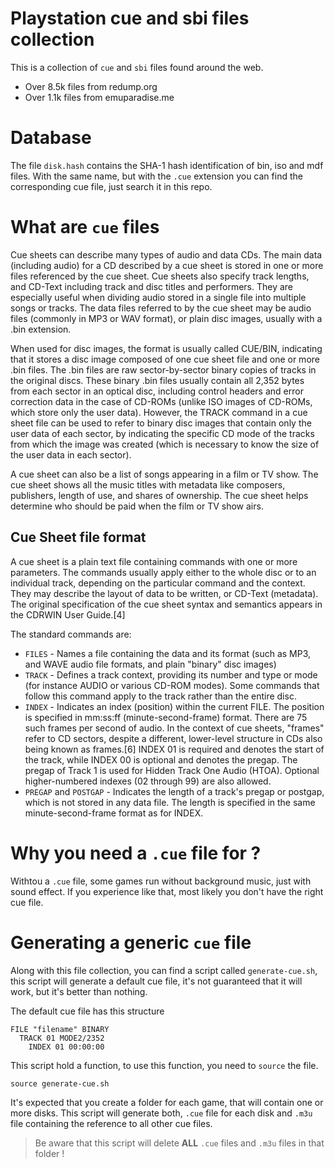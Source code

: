 # Playstation cue and sbi files collection

This is a collection of `cue` and `sbi` files found around the web.

* Over 8.5k files from redump.org
* Over 1.1k files from emuparadise.me



# Database

The file `disk.hash` contains the SHA-1 hash identification of bin, iso and mdf files. With the same name, but with the `.cue` extension you can find the corresponding cue file, just search it in this repo.



# What are `cue` files

Cue sheets can describe many types of audio and data CDs. The main data (including audio) for a CD described by a cue sheet is stored in one or more files referenced by the cue sheet. Cue sheets also specify track lengths, and CD-Text including track and disc titles and performers. They are especially useful when dividing audio stored in a single file into multiple songs or tracks. The data files referred to by the cue sheet may be audio files (commonly in MP3 or WAV format), or plain disc images, usually with a .bin extension.

When used for disc images, the format is usually called CUE/BIN, indicating that it stores a disc image composed of one cue sheet file and one or more .bin files. The .bin files are raw sector-by-sector binary copies of tracks in the original discs. These binary .bin files usually contain all 2,352 bytes from each sector in an optical disc, including control headers and error correction data in the case of CD-ROMs (unlike ISO images of CD-ROMs, which store only the user data). However, the TRACK command in a cue sheet file can be used to refer to binary disc images that contain only the user data of each sector, by indicating the specific CD mode of the tracks from which the image was created (which is necessary to know the size of the user data in each sector).

A cue sheet can also be a list of songs appearing in a film or TV show. The cue sheet shows all the music titles with metadata like composers, publishers, length of use, and shares of ownership. The cue sheet helps determine who should be paid when the film or TV show airs.

## Cue Sheet file format

A cue sheet is a plain text file containing commands with one or more parameters. The commands usually apply either to the whole disc or to an individual track, depending on the particular command and the context. They may describe the layout of data to be written, or CD-Text (metadata). The original specification of the cue sheet syntax and semantics appears in the CDRWIN User Guide.[4]

The standard commands are:

* `FILES` - Names a file containing the data and its format (such as MP3, and WAVE audio file formats, and plain "binary" disc images)
* `TRACK` - Defines a track context, providing its number and type or mode (for instance AUDIO or various CD-ROM modes). Some commands that follow this command apply to the track rather than the entire disc.
* `INDEX` - Indicates an index (position) within the current FILE. The position is specified in mm:ss:ff (minute-second-frame) format. There are 75 such frames per second of audio. In the context of cue sheets, "frames" refer to CD sectors, despite a different, lower-level structure in CDs also being known as frames.[6] INDEX 01 is required and denotes the start of the track, while INDEX 00 is optional and denotes the pregap. The pregap of Track 1 is used for Hidden Track One Audio (HTOA). Optional higher-numbered indexes (02 through 99) are also allowed.
* `PREGAP` and `POSTGAP` - Indicates the length of a track's pregap or postgap, which is not stored in any data file. The length is specified in the same minute-second-frame format as for INDEX.



# Why you need a `.cue` file for ?

Withtou a `.cue` file, some games run without background music, just with sound effect. If you experience like that, most likely you don't have the right cue file.



# Generating a generic `cue` file

Along with this file collection, you can find a script called `generate-cue.sh`, this script will generate a default cue file, it's not guaranteed that it will work, but it's better than nothing.

The default cue file has this structure

```
FILE "filename" BINARY
  TRACK 01 MODE2/2352
    INDEX 01 00:00:00
```

This script hold a function, to use this function, you need to `source` the file.

```
source generate-cue.sh
```

 It's expected that you create a folder for each game, that will contain one or more disks. This script will generate both, `.cue` file for each disk and `.m3u` file containing the reference to all other cue files.

> Be aware that this script will delete **ALL** `.cue` files and `.m3u` files in that folder !